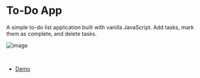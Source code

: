 # To-Do App
A simple to-do list application built with vanilla JavaScript. Add tasks, mark them as complete, and delete tasks.

![image](https://user-images.githubusercontent.com/102941591/195545182-0afe5578-8b0c-4b0a-9582-1820195a5ab9.png)

<br/>

- [Demo](https://mohamed-khaled-todo.netlify.app/)
